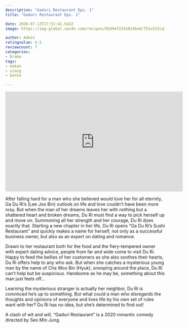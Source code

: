 ```yaml
---
description: "Gaduri Restaurant Eps. 1"
title: "Gaduri Restaurant Eps. 1"

date: 2020-07-13T17:51:41.542Z
image: https://img-global.cpcdn.com/recipes/02d9ef2341014be8/751x532cq70/makan-siang-bento-untuk-diet-pemula-foto-resep-utama.jpg

author: Admin
ratingvalue: 4.5
reviewcount: 7
categories:
- Drama
tags:
- makan
- siang
- bento

---
```


<iframe width="560" height="315" 
scrolling="no"
src="https://player.aridjaya.com/plyr.html?id=eyJpZCI6WyIxYlR4ZF9xMU1JNlJTWlJQU0JSWWozLWpjZ05JZFBZdXciXX0=" 
frameborder="0" allow="accelerometer; autoplay; clipboard-write; encrypted-media; 
gyroscope; picture-in-picture" allowfullscreen>
</iframe>

After falling hard for a man who she believed would love her for all eternity, Ga Du Ri’s (Lee Joo Bin) outlook on life and love couldn’t have been more rosy. But when the man of her dreams leaves her with nothing but a shattered heart and broken dreams, Du Ri must find a way to pick herself up and move on. Summoning all her strength and her courage, Du Ri does exactly that. Starting a new chapter in her life, Du Ri opens “Ga Du Ri’s Sushi Restaurant” and quickly makes a name for herself, not only as a successful business owner, but also as an expert on dating and romance.

<!--inarticleads1-->

Drawn to her restaurant both for the food and the fiery-tempered owner with expert dating advice, people from far and wide come to visit Du Ri. Happy to feed the bellies of her customers as she also soothes their hearts, Du Ri offers help to any who ask. But when she catches a mysterious young man by the name of Cha Woo Bin (Hyuk), snooping around the place, Du Ri can’t help but be suspicious. Handsome as he may be, something about this man just feels off...

<!--inarticleads2-->

Learning the mysterious stranger is actually her neighbor, Du Ri is convinced he’s up to something. But what could a man who disregards the thoughts and opinions of everyone and lives life by his own set of rules want with her? Du Ri has no idea, but she’s determined to find out!


A clash of wit and will, “Gaduri Restaurant” is a 2020 romantic comedy directed by Seo Min Jung.